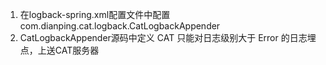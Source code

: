 1. 在logback-spring.xml配置文件中配置 com.dianping.cat.logback.CatLogbackAppender
2. CatLogbackAppender源码中定义 CAT 只能对日志级别大于 Error 的日志埋点，上送CAT服务器